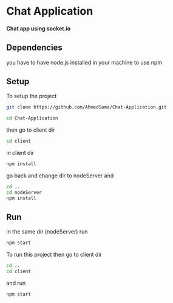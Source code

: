 
# Chat Application

#### Chat app using socket.io

## Dependencies

you have to have node.js installed in your machine
to use npm


## Setup

To setup the project

```bash
git clone https://github.com/AhmedSama/Chat-Application.git
```

```bash
cd Chat-Application
```

then go to client dir

```bash
cd client
```

in client dir

```bash
npm install
```

go back and change dir to nodeServer and

```bash
cd ..
cd nodeServer
npm install
```



## Run

in the same dir (nodeServer) run 

```bash
npm start
```

To run this project
then go to client dir

```bash
cd ..
cd client
```
and run

```bash
npm start
```

